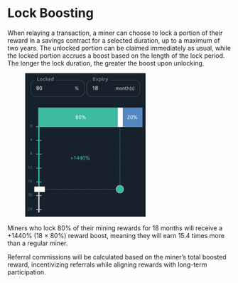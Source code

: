 # Lock Boosting

When relaying a transaction, a miner can choose to lock a portion of their reward in a savings contract for a selected duration, up to a maximum of two years. The unlocked portion can be claimed immediately as usual, while the locked portion accrues a boost based on the length of the lock period. The longer the lock duration, the greater the boost upon unlocking.

<figure><img src="../.gitbook/assets/image (37).png" alt="" width="271"><figcaption></figcaption></figure>

Miners who lock 80% of their mining rewards for 18 months will receive a +1440% (18 × 80%) reward boost, meaning they will earn 15.4 times more than a regular miner.

Referral commissions will be calculated based on the miner’s total boosted reward, incentivizing referrals while aligning rewards with long-term participation.

